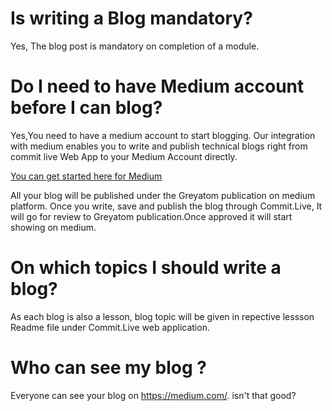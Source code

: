 # Is writing a Blog mandatory?

Yes, The blog post is mandatory on completion of a module.

# Do I need to have Medium account before I can blog?

Yes,You need to have a medium account to start blogging. Our integration with medium enables you to write and publish technical blogs right from commit live Web App to your Medium Account directly.

[You can get started here for Medium](https://help.medium.com/hc/en-us/categories/203573748-Welcome)

All your blog will be published under the Greyatom publication on medium platform. Once you write, save and publish the blog through Commit.Live, It will go for review to Greyatom publication.Once approved it will start showing on medium.

# On which topics I should write a blog?

As each blog is also a lesson, blog topic will be given in repective lessson Readme file under Commit.Live web application.

# Who can see my blog ?
Everyone can see your blog on https://medium.com/. isn't that good?


